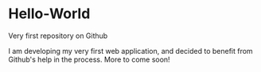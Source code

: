 # Hello-World
Very first repository on Github

I am developing my very first web application, and decided to benefit from Github's help in the process. More to come soon!
